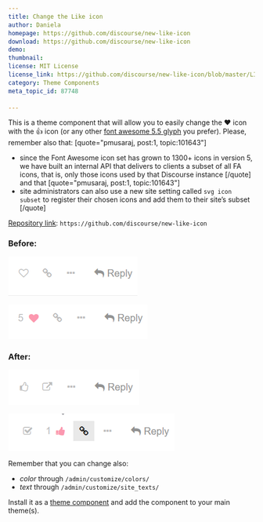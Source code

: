 ```yaml
---
title: Change the Like icon
author: Daniela
homepage: https://github.com/discourse/new-like-icon
download: https://github.com/discourse/new-like-icon
demo: 
thumbnail: 
license: MIT License
license_link: https://github.com/discourse/new-like-icon/blob/master/LICENSE
category: Theme Components
meta_topic_id: 87748

---
```

This is a theme component that will allow you to easily change the :heart: icon with the :+1: icon  (or any other [font awesome 5.5 glyph](https://fontawesome.com/icons?d=gallery) you prefer).
Please, remember also that:
[quote="pmusaraj, post:1, topic:101643"]
- since the Font Awesome icon set has grown to 1300+ icons in version 5, we have built an internal API that delivers to clients a subset of all FA icons, that is, only those icons used by that Discourse instance
[/quote]
 and that
[quote="pmusaraj, post:1, topic:101643"]
- site administrators can also use a new site setting called `svg icon subset` to register their chosen icons and add them to their site’s subset
[/quote]

[Repository link](https://github.com/discourse/new-like-icon):
`https://github.com/discourse/new-like-icon`

### Before:
![like%20before: 264x81,60%](/images/87748/8BNiHYpCsnawL4t84OqvWR0etyJ.png)

![like%20before2: 285x70,60%](/images/87748/kbKUf70CfAfZVGBEEV1eOc0CUvB.png)

### After:
![like: 267x73,60%](/images/87748/6CwFQ45Oclfc7aOEooTaKKhQOMt.png)

![like%20after: 340x76,60%](/images/87748/i9Lw7HFOsdnZr8YDbFBOXRWCghP.png)

Remember that you can change also:
-  _color_ through `/admin/customize/colors/` 
- _text_ through `/admin/customize/site_texts/`

Install it as a [theme component](https://meta.discourse.org/t/how-do-i-install-a-theme-or-theme-component/63682)  and add the component to your main theme(s).